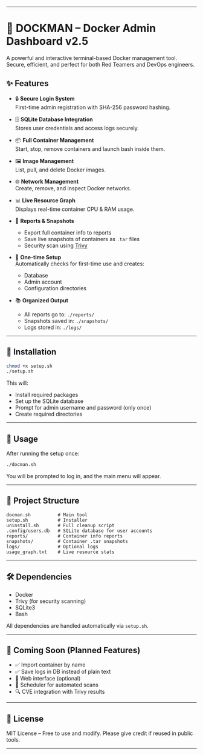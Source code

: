 
---

# 🐳 DOCKMAN – Docker Admin Dashboard v2.5

A powerful and interactive terminal-based Docker management tool. Secure, efficient, and perfect for both Red Teamers and DevOps engineers.

## ✨ Features

- 🔒 **Secure Login System**  
  First-time admin registration with SHA-256 password hashing.

- 🗄️ **SQLite Database Integration**  
  Stores user credentials and access logs securely.

- 📦 **Full Container Management**  
  Start, stop, remove containers and launch bash inside them.

- 🖼️ **Image Management**  
  List, pull, and delete Docker images.

- 🌐 **Network Management**  
  Create, remove, and inspect Docker networks.

- 📊 **Live Resource Graph**  
  Displays real-time container CPU & RAM usage.

- 📁 **Reports & Snapshots**  
  - Export full container info to reports
  - Save live snapshots of containers as `.tar` files
  - Security scan using [Trivy](https://github.com/aquasecurity/trivy)

- 🔐 **One-time Setup**  
  Automatically checks for first-time use and creates:
  - Database
  - Admin account
  - Configuration directories

- 📚 **Organized Output**  
  - All reports go to: `./reports/`
  - Snapshots saved in: `./snapshots/`
  - Logs stored in: `./logs/`

---

## 🚀 Installation

```bash
chmod +x setup.sh
./setup.sh
````

This will:

* Install required packages
* Set up the SQLite database
* Prompt for admin username and password (only once)
* Create required directories

---

## 🧠 Usage

After running the setup once:

```bash
./docman.sh
```

You will be prompted to log in, and the main menu will appear.

---

## 📁 Project Structure

```
docman.sh          # Main tool
setup.sh           # Installer
uninstall.sh       # Full cleanup script
.config/users.db   # SQLite database for user accounts
reports/           # Container info reports
snapshots/         # Container .tar snapshots
logs/              # Optional logs
usage_graph.txt    # Live resource stats
```

---

## 🛠️ Dependencies

* Docker
* Trivy (for security scanning)
* SQLite3
* Bash

All dependencies are handled automatically via `setup.sh`.

---

## 🧩 Coming Soon (Planned Features)

* ✅ Import container by name
* ✅ Save logs in DB instead of plain text
* 🔄 Web interface (optional)
* 📅 Scheduler for automated scans
* 🔍 CVE integration with Trivy results

---

## 📜 License

MIT License – Free to use and modify. Please give credit if reused in public tools.

---
